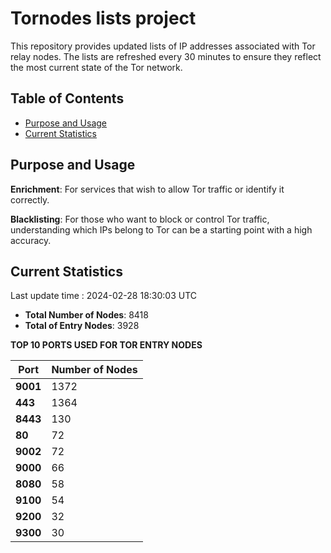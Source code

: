 # Tornodes lists project

This repository provides updated lists of IP addresses associated with Tor relay nodes. The lists are refreshed every 30 minutes to ensure they reflect the most current state of the Tor network.

## Table of Contents

- [Purpose and Usage](#purpose-and-usage)
- [Current Statistics](#current-statistics)


## Purpose and Usage

**Enrichment**: For services that wish to allow Tor traffic or identify it correctly.

**Blacklisting**: For those who want to block or control Tor traffic, understanding which IPs belong to Tor can be a starting point with a high accuracy.

## Current Statistics

Last update time : 2024-02-28 18:30:03 UTC

- **Total Number of Nodes**: 8418
- **Total of Entry Nodes**: 3928

**TOP 10 PORTS USED FOR TOR ENTRY NODES**

| **Port** | **Number of Nodes** |
|------|-----------------|
| **9001**   | 1372  |
| **443**   | 1364  |
| **8443**   | 130  |
| **80**   | 72  |
| **9002**   | 72  |
| **9000**   | 66  |
| **8080**   | 58  |
| **9100**   | 54  |
| **9200**   | 32  |
| **9300**   | 30  |

